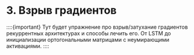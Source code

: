 # 3. Взрыв градиентов

::::{important}
Тут будет упражнение про взрыв/затухание градиентов рекуррентных архитектурах и способы лечить его. От LSTM до инициализации ортогональными матрицами с неумирающими активациями.
::::


<!-- Производная по весам $W$ в рекуррентной сети считается как

$$
\frac{\partial L_t}{\partial W} = \frac{\partial L_t}{\partial \hat{y}_t} \cdot \frac{\partial \hat{y}_t}{\partial h_t} \cdot \sum_{i=0}^t \left( \prod_{i=k+1}^t  \frac{\partial h_i}{\partial h_{i-1}} \right) \cdot  \frac{\partial h_k}{\partial W}.
$$



__а)__  Такая сложная производная может приводить к затуханию и взрыву градиентов. Объясните, в чём заключаются эти проблемы.

```{dropdown} Решение


```

__б)__ Предложите способ побороть проблему взрыва градиентов.


```{dropdown} Решение

[^proof_note]

```

__в)__ Предложите способ побороть проблему затухания градиентов.


```{dropdown} Решение





		\begin{equation*} 
			\begin{aligned}
				h_t =& f_h(b_h + W \cdot h_{t-1} + V \cdot x_t) = f_h(pr_t)\\
				\hat{y}_t =& f_y(b_y + U \cdot h_t)
			\end{aligned}
		\end{equation*} 
		
		\par \mbox{} \par
		
		\[\frac{\partial L_t}{\partial W}  \propto \sum_{k=0}^t \left( \alert{\prod_{i=k+1}^t  \frac{\partial h_i}{\partial h_{i-1}}} \right) \cdot  \frac{\partial h_k}{\partial W} \]
		
		\par \mbox{} \par
		
	\only<2>{
		\[
			\frac{\partial h_i}{\partial h_{i-1}} = \frac{\partial h_i}{\partial inp_i} \cdot \frac{\partial inp_i}{\partial h_{i-1}} = diag(f'_h(pr_t)) \cdot \alert{?}
		\]
	}		

		\par \mbox{} \par
		
	\only<3>{
		\[
			\frac{\partial h_i}{\partial h_{i-1}} = \frac{\partial h_i}{\partial inp_i} \cdot \frac{\partial inp_i}{\partial h_{i-1}} = diag(f'_h(pr_t)) \cdot \alert{W}
		\]



\begin{frame}{Аккуратная инициализация (2015)}
		
		\[\frac{\partial L_t}{\partial W}  \propto \sum_{k=0}^t \left( \alert{\prod_{i=k+1}^t  \frac{\partial h_i}{\partial h_{i-1}}} \right) \cdot  \frac{\partial h_k}{\partial W} \]
				
		\[
		\frac{\partial h_i}{\partial h_{i-1}} = \frac{\partial h_i}{\partial inp_i} \cdot \frac{\partial inp_i}{\partial h_{i-1}} = diag(f'_h(pr_t)) \cdot W
		\]
	
	\begin{wideitemize} 
		\item Функция активации $f_h(pr_t)$ не должна способствовать затуханию градиентов
		
		\item Если $W$ ортогональная матрица, тогда $W^T W = I, \quad W^{-1} = W^T$ и  произведение $\prod_i W_i$ не будет взрываться и затухать % (все собственные числа либо 0 либо 1)
	
		\item Инициализируем $W$ ортогональной матрицей
	\end{wideitemize} 
	
	\vfill 
	\footnotesize 
	\color{blue} \url{https://arxiv.org/abs/1504.00941} 
\end{frame}


```

[^proof_note]: On the difficulty of training Recurrent Neural Networks](https://arxiv.org/abs/1211.5063)
 -->

